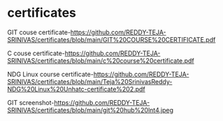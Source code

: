 # certificates

GIT couse certificate-https://github.com/REDDY-TEJA-SRINIVAS/certificates/blob/main/GIT%20COURSE%20CERTIFICATE.pdf

C couse certificate-https://github.com/REDDY-TEJA-SRINIVAS/certificates/blob/main/c%20course%20certificate.pdf

NDG Linux course certificate-https://github.com/REDDY-TEJA-SRINIVAS/certificates/blob/main/Teja%20SrinivasReddy-NDG%20Linux%20Unhatc-certificate%202.pdf 

GIT screenshot-https://github.com/REDDY-TEJA-SRINIVAS/certificates/blob/main/git%20hub%20lnt4.jpeg
